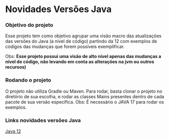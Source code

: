 # Novidades Versões Java

### Objetivo do projeto

Esse projeto tem como objetivo agrupar uma visão macro das atualizações das versões
do Java  (a nível de código) partindo da 12 com exemplos de códigos das mudanças que forem possíveis
exemplificar.

Obs: **Esse projeto possui uma visão de alto nível apenas das mudanças a nível de código, não levando em conta 
as alterações na jvm ou outros recursos)**

### Rodando o projeto

O projeto não utiliza Gradle ou Maven. Para rodar, basta clonar o projeto no diretório de sua escolha,
e rodar as classes Mains presentes dentro de cada pacote de sua versão específica. 
Obs: É necessário o JAVA 17 para rodar os exemplos.

### Links novidades versões Java

[Java 12](https://github.com/felipeNeves93/java-novidades-versoes/blob/master/src/br/com/novidades/versoes/java12/README.md)

